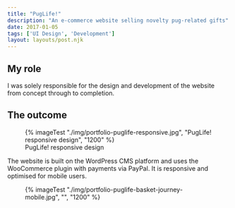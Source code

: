 ```yaml
---
title: "PugLife!"
description: "An e-commerce website selling novelty pug-related gifts"
date: 2017-01-05
tags: ['UI Design', 'Development']
layout: layouts/post.njk
---
```

## My role

I was solely responsible for the design and development of the website from concept through to completion.

## The outcome

<figure>
{% imageTest "./img/portfolio-puglife-responsive.jpg", "PugLife! responsive design", "1200" %}
<figcaption>PugLife! responsive design</figcaption>
</figure>

The website is built on the WordPress CMS platform and uses the WooCommerce plugin with payments via PayPal. It is responsive and optimised for mobile users.

<figure>
{% imageTest "./img/portfolio-puglife-basket-journey-mobile.jpg", "", "1200" %}
</figure>
